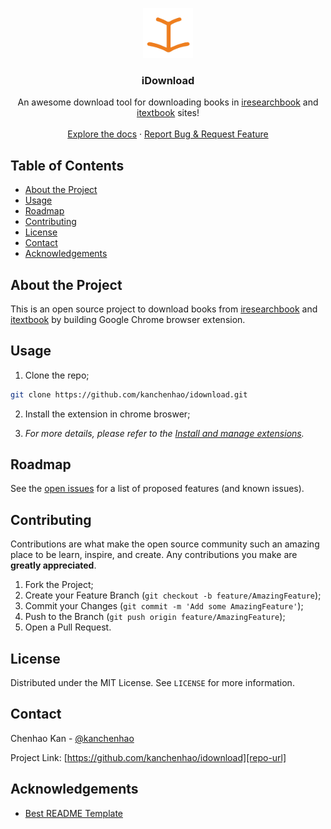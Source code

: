 <!-- PROJECT LOGO -->
<p align="center">
  <a href="https://github.com/kanchenhao/idownload">
    <img src="icon.png" alt="Logo" width="80" height="80">
  </a>
  <h3 align="center">iDownload</h3>
  <p align="center">
    An awesome download tool for downloading books in <a href="https://www.iresearchbook.cn">iresearchbook</a> and <a href="http://itextbook.cn/">itextbook</a> sites!
    <br />
    <br />
    <a href="https://github.com/kanchenhao/idownload">Explore the docs</a>
    ·
    <a href="https://github.com/kanchenhao/idownload/issues">Report Bug & Request Feature</a>
  </p>
</p>

<!-- TABLE OF CONTENTS -->
## Table of Contents

* [About the Project](#about-the-project)
* [Usage](#usage)
* [Roadmap](#roadmap)
* [Contributing](#contributing)
* [License](#license)
* [Contact](#contact)
* [Acknowledgements](#acknowledgements)

<!-- ABOUT THE PROJECT -->
## About the Project

This is an open source project to download books from [iresearchbook](https://www.iresearchbook.cn) and [itextbook](http://itextbook.cn/) by building Google Chrome browser extension.

<!-- USAGE EXAMPLES -->
## Usage

1. Clone the repo;
```sh
git clone https://github.com/kanchenhao/idownload.git
```

2. Install the extension in chrome broswer;

3. _For more details, please refer to the [Install and manage extensions](https://support.google.com/chrome_webstore/answer/2664769)._


<!-- ROADMAP -->
## Roadmap

See the [open issues][repo-url] for a list of proposed features (and known issues).

<!-- CONTRIBUTING -->
## Contributing

Contributions are what make the open source community such an amazing place to be learn, inspire, and create. Any contributions you make are **greatly appreciated**.

1. Fork the Project;
2. Create your Feature Branch (`git checkout -b feature/AmazingFeature`);
3. Commit your Changes (`git commit -m 'Add some AmazingFeature'`);
4. Push to the Branch (`git push origin feature/AmazingFeature`);
5. Open a Pull Request.

<!-- LICENSE -->
## License

Distributed under the MIT License. See `LICENSE` for more information.

<!-- CONTACT -->
## Contact

Chenhao Kan - [@kanchenhao][github]

Project Link: [https://github.com/kanchenhao/idownload][repo-url]

<!-- ACKNOWLEDGEMENTS -->
## Acknowledgements

* [Best README Template](https://github.com/othneildrew/Best-README-Template)

<!-- MARKDOWN LINKS & IMAGES -->
<!-- https://www.markdownguide.org/basic-syntax/#reference-style-links -->
[github]: https://github.com/kanchenhao
[repo-url]: https://github.com/kanchenhao/idownload